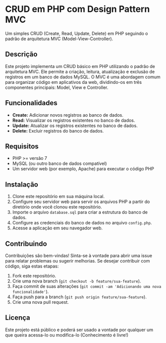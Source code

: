 # CRUD em PHP com Design Pattern MVC

Um simples CRUD (Create, Read, Update, Delete) em PHP seguindo o padrão de arquitetura MVC (Model-View-Controller).

## Descrição

Este projeto implementa um CRUD básico em PHP utilizando o padrão de arquitetura MVC. Ele permite a criação, leitura, atualização e exclusão de registros em um banco de dados MySQL. O MVC é uma abordagem comum para organizar código em aplicativos da web, dividindo-os em três componentes principais: Model, View e Controller.

## Funcionalidades

- **Create:** Adicionar novos registros ao banco de dados.
- **Read:** Visualizar os registros existentes no banco de dados.
- **Update:** Atualizar os registros existentes no banco de dados.
- **Delete:** Excluir registros do banco de dados.

## Requisitos

- PHP >= versão 7
- MySQL (ou outro banco de dados compatível)
- Um servidor web (por exemplo, Apache) para executar o código PHP

## Instalação

1. Clone este repositório em sua máquina local.
2. Configure seu servidor web para servir os arquivos PHP a partir do diretório onde você clonou este repositório.
3. Importe o arquivo `database.sql` para criar a estrutura do banco de dados.
4. Configure as credenciais do banco de dados no arquivo `config.php`.
5. Acesse a aplicação em seu navegador web.

## Contribuindo

Contribuições são bem-vindas! Sinta-se à vontade para abrir uma issue para relatar problemas ou sugerir melhorias. Se desejar contribuir com código, siga estas etapas:

1. Fork este repositório.
2. Crie uma nova branch (`git checkout -b feature/sua-feature`).
3. Faça commit de suas alterações (`git commit -am 'Adicionando uma nova funcionalidade'`).
4. Faça push para a branch (`git push origin feature/sua-feature`).
5. Crie uma nova pull request.

## Licença

Este projeto está público e poderá ser usado a vontade por qualquer um que queira acessa-lo ou modifica-lo (Conhecimento é livre!)
